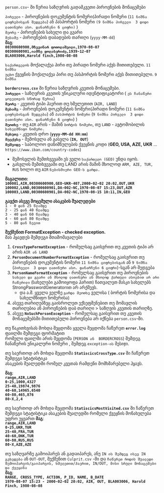 
`person.csv`- ში წერია საზღვრის გადამკვეთი პიროვნების მონაცემები <br/>

`პირველი` - პიროვნების დოკუმენტის ნომერი(პირადი ნომერი (`11 ნიშნა ციფრებისგან შედგება`) ან პასპორტის ნომერი `(9 ნიშნა პირველი  3 დიდი ლათინური ასო. დანარჩენი 6 ციფრი)` ) <br/>
`მეორე` - პიროვნების სახელი და გვარი <br/>
`მესამე` - პიროვნების დაბადების თარიღი (`yyyy-MM-dd`) <br/>
**მაგ**: <br/>
**`00300600900,მზევინარ ფოთოლაშვილი,1970-08-07`** <br/>
**`00300600901,იამზე დოლაბერიძე,1939-12-07`** <br/>
**`BLA003006,Harold finch,1980-08-08`** <br/>

`საქართველოს` მოქალაქეა პირი თუ პირადი ნომერი აქვს მითითებული. `11 ნიშნა` <br/>
`უცხო` ქვეყნის მოქალაქეა პირი თუ პასპორტის ნომერი აქვს მითითებული. `9 ნიშნა`


**`bordercross.csv`** ში წერია საზღვრის კვეთის მონაცემები. <br/>
**`პირველი`** - საზღვრის კვეთის უნიკალური იდენტიფიკატორი ( `ეს ჩანაწერი ყოველთვის სწორად წერია`) <br/>
**`მეორე`** - კვეთის ტიპი ჰაერით თუ ხმელეთით (`AIR, LAND`) <br/>
**`მესამე`** - პიროვნების დოკუმენტის ნომერი(პირადი ნომერი (`11 ნიშნა ციფრებისგან შედგება`) ან `პასპორტის ნომერი` (`9 ნიშნა პირველი  3 დიდი ლათინური ასო. დანარჩენი 6 ციფრი`) ) <br/>
**`მეოთხე`** - თუ `AIR` არის - მაშინ `ბორტის ნომერი`, თუ `LAND` - ავტომობილის `სახელმწიფო ნომერი.` <br/>
**`მეხუთე`** - კვეთის დრო (**`yyyy-MM-dd HH:mm`**) <br/>
**`მეექვსე`** - შემოსვლა ან გასვლა (**`IN, OUT`**) <br/>
**`მეშვიდე`** - საბოლოო დანიშნულების ქვეყნის კოდი (**GEO, USA, AZE, UKR** ...  `https://www.iban.com/country-codes`) <br/>
* შემოსვლის შემთხვევაში ეს ველი `საქართელო (GEO)` უნდა იყოს.
* გასვლის შემთხვევაში თუ LAND არის მაშინ მხოლოდ `ARM, AZE, TUR, RUS` ხოლო თუ `AIR` `ნებისმიერი GEO-ს გარდა.`

**მაგალითი:** <br/>
**`100001,AIR,00300600900,GEO-UKR-407,2000-02-02 20:02,OUT,UKR`** <br/>
**`100002,LAND,00300600901,DA-002-NC,1970-08-07 15:23,OUT,AZR`** <br/>
**`100003,LAND,00300600901,DA-002-NC,1970-08-15 10:11,IN,GEO`** <br/>


**გავქთ ასევე მოცემული ასაკების შუალედები** <br/>
`1 - 0 დან 25 წლამდე `<br/>
`2 - 25 დან 40 წლამდე` <br/>
`3 - 40 დან 60 წლამდე` <br/>
`4 - 60 დან 80 წლამდე` <br/>
`5 - 80 დან ზევით` <br/>


**შექმენით FormatException - checked exception.** <br/>
მას ჰყავდეს შემდეგი შთამომავალები <br/>
1. **`CrossTypeFormatException`** - რომელსაც გაისვრით თუ კვეთის ტიპი არ არის `AIR ან LAND` <br/>
2. **`PersonDocumentNumberFormatException`** - რომელსაც გაისვრით თუ პიროვნების დოკუმენტის ნომერი `11 ნიშნა ციფრებისგან` ან `9 ნიშნა` (`პირველი  3 დიდი ლათინური ასო. დანარჩენი 6 ციფრი`)-სგან არ შედგება <br/>
3. **`PersonNameFormatException`** - რომელსაც გაისვრით თუ პიროვნების `სახელი და გვარი ან მხოლოდ ლათინური ან მხოლოდ ქართული ასოებით არ არი ჩაწერილი` (სახელები გამოიყოფა ჰარით) ჩათვალეთ მასკი სახელებს StrongPasswordGeneratorით არ არქმევს. <br/>
   * და ა.შ. ყველა ველზე `გარდა მეოთხე` ველისა ( ბორტის ნომერისა და სახელმწიფო ნომერისა) <br/>
4. ასევე თარიღებზეც გაისროლეთ ექსეფშენებით თუ მომავლის თარიღებია ან პიროვნების დაბ თარიღი > საზღვის კვეთის თარიღზე. <br/>
5. ასევე **`NoSuchPersonException`** - რომელსაც გაისვრით თუ კვეთის მონაცემებსში მითითებული პიროვნება არ იქნება `person.csv`-ში. <br/>


თუ წაკითხვისას მოხდა შეცდომა ყველა შეცდომა ჩაწერეთ **`error.log`** ფაილში შემდეგი ფორმატით <br/>
რომელი ფაილში არის შეცდომა (`PERSON ან  BORDERCROSS`) შემდეგ ჩანაწერის უნიკალური ნომერი , შემდეგ `exception-ის` მესიჯი.

თუ საერთოდ არ მოხდა შეცდომა **`StatiscicsCrossType.csv`** ში ჩაწერეთ შემდეგი სტატისტიკა <br/>
ასაკების შუალედში რომელ კვეთას რამდენი მომხმარებელი ჰყავს. <br/>

**მაგ**: <br/>
**`range,AIR,LAND`** <br/>
**`0-25,1000,4327`** <br/>
**`25-40,19874,9876`** <br/>
**`40-60,14965,6540`** <br/>
**`60-80,465,876`** <br/>
**`80-X,2,4`** <br/>

თუ საერთოდ არ მოხდა შეცდომა **`StatiscicsMostVisited.csv`** ში ჩაწერეთ შემდეგი სტატისტიკა
ასაკების შუალედში რომელი ქვეყნის მონახულება უფრო უყვართ
**მაგ**: <br/>
**`range,AIR,LAND`** <br/>
**`0-25,UKR,TUR`** <br/>
**`25-40,FRA,TUR`** <br/>
**`40-60,DNK,TUR`** <br/>
**`60-80,RUS,RUS`** <br/>
**`80-X,AZE,AZE`** <br/>

თუ საზღვარზე გამოიპარეს ან გადაიპარეს, ანუ `IN ის შემდეგ ისევ IN გვხვდება` ან `OUT-OUT`, შექმენით `Culprit.csv` -ში
და `ჩაწერეთ როდის შუალედი შემოიპარვის/გაიპარვის, ხმელეთით/ჰაერით, IN/OUT, მისი სრული მონაცემები და ქვეყანა` <br/>
**მაგ**: <br/>
**`RANGE, CROSS_TYPE, ACTION, P_ID, NAME, B_DATE`** <br/>
**`1970-08-07 15:23 - 2000-02-02 20:02, AIR, OUT, BLA003006, Harold Finch, 1980-08-08`** <br/>
